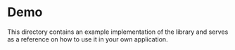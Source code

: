 # Demo

This directory contains an example implementation of the library and serves as a reference on how to use it in your own application.
